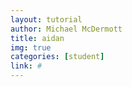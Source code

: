 ```yaml
---
layout: tutorial
author: Michael McDermott
title: aidan
img: true
categories: [student]
link: #
---
```

